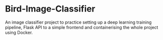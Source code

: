 # Bird-Image-Classifier
An image classifier project to practice setting up a deep learning training pipeline, Flask API to a simple frontend and containerising the whole project using Docker.
